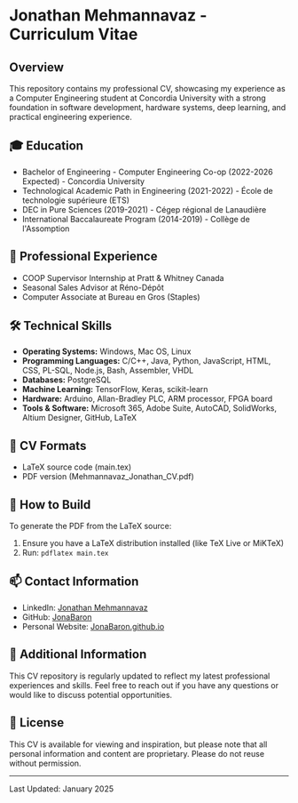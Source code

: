 # Jonathan Mehmannavaz - Curriculum Vitae

## Overview
This repository contains my professional CV, showcasing my experience as a Computer Engineering student at Concordia University with a strong foundation in software development, hardware systems, deep learning, and practical engineering experience.

## 🎓 Education
- Bachelor of Engineering - Computer Engineering Co-op (2022-2026 Expected) - Concordia University
- Technological Academic Path in Engineering (2021-2022) - École de technologie supérieure (ETS)
- DEC in Pure Sciences (2019-2021) - Cégep régional de Lanaudière
- International Baccalaureate Program (2014-2019) - Collège de l'Assomption

## 💼 Professional Experience
- COOP Supervisor Internship at Pratt & Whitney Canada
- Seasonal Sales Advisor at Réno-Dépôt
- Computer Associate at Bureau en Gros (Staples)

## 🛠 Technical Skills
- **Operating Systems:** Windows, Mac OS, Linux
- **Programming Languages:** C/C++, Java, Python, JavaScript, HTML, CSS, PL-SQL, Node.js, Bash, Assembler, VHDL
- **Databases:** PostgreSQL
- **Machine Learning:** TensorFlow, Keras, scikit-learn
- **Hardware:** Arduino, Allan-Bradley PLC, ARM processor, FPGA board
- **Tools & Software:** Microsoft 365, Adobe Suite, AutoCAD, SolidWorks, Altium Designer, GitHub, LaTeX

## 📄 CV Formats
- LaTeX source code (main.tex)
- PDF version (Mehmannavaz_Jonathan_CV.pdf)

## 🔄 How to Build
To generate the PDF from the LaTeX source:
1. Ensure you have a LaTeX distribution installed (like TeX Live or MiKTeX)
2. Run: `pdflatex main.tex`

## 📫 Contact Information
- LinkedIn: [Jonathan Mehmannavaz](https://www.linkedin.com/in/jonathan-mehmannavaz/)
- GitHub: [JonaBaron](https://github.com/JonaBaron)
- Personal Website: [JonaBaron.github.io](https://JonaBaron.github.io)

## 🌟 Additional Information
This CV repository is regularly updated to reflect my latest professional experiences and skills. Feel free to reach out if you have any questions or would like to discuss potential opportunities.

## 📝 License
This CV is available for viewing and inspiration, but please note that all personal information and content are proprietary. Please do not reuse without permission.

---
Last Updated: January 2025

